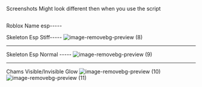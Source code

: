 Screenshots Might look different then when you use the script


##


Roblox Name esp-----



Skeleton Esp Stiff-----
![image-removebg-preview (8)](https://user-images.githubusercontent.com/49299203/210136139-3adc9223-25b7-4b6e-9630-7704157d73d0.png)


---------------------------
Skeleton Esp Normal -----
![image-removebg-preview (9)](https://user-images.githubusercontent.com/49299203/210136377-209199d4-6956-46f5-b518-702d218b75cb.png)


---------------------------
Chams Visible/Invisible Glow
![image-removebg-preview (10)](https://user-images.githubusercontent.com/49299203/210136541-b9bc6ba9-3047-473c-9c35-18a9e67285c3.png)
![image-removebg-preview (11)](https://user-images.githubusercontent.com/49299203/210136558-da6cf350-125a-4bea-8383-0e4581a0a501.png)
